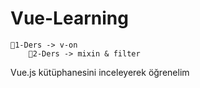 

# Vue-Learning
    🌸1-Ders -> v-on
        🌸2-Ders -> mixin & filter
Vue.js kütüphanesini inceleyerek öğrenelim
